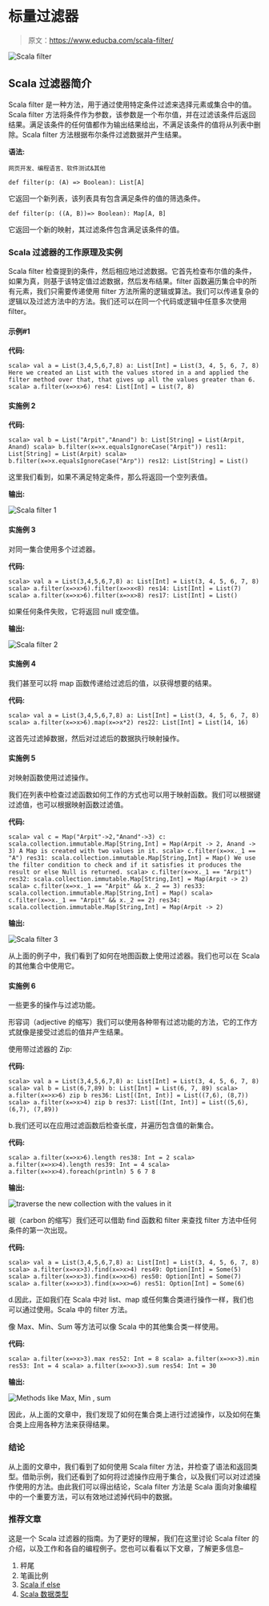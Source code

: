 # 标量过滤器

> 原文：<https://www.educba.com/scala-filter/>

![Scala filter](img/1a61c830519b3fa8b16a5bbe9e69e210.png)



## Scala 过滤器简介

Scala filter 是一种方法，用于通过使用特定条件过滤来选择元素或集合中的值。Scala filter 方法将条件作为参数，该参数是一个布尔值，并在过滤该条件后返回结果。满足该条件的任何值都作为输出结果给出，不满足该条件的值将从列表中删除。Scala filter 方法根据布尔条件过滤数据并产生结果。

**语法:**

<small>网页开发、编程语言、软件测试&其他</small>

`def filter(p: (A) => Boolean): List[A]`

它返回一个新列表，该列表具有包含满足条件的值的筛选条件。

`def filter(p: ((A, B))=> Boolean): Map[A, B]`

它返回一个新的映射，其过滤条件包含满足该条件的值。

### Scala 过滤器的工作原理及实例

Scala filter 检查提到的条件，然后相应地过滤数据。它首先检查布尔值的条件，如果为真，则基于该特定值过滤数据，然后发布结果。filter 函数遍历集合中的所有元素，我们只需要传递使用 filter 方法所需的逻辑或算法。我们可以传递复杂的逻辑以及过滤方法中的方法。我们还可以在同一个代码或逻辑中任意多次使用 filter。

#### 示例#1

**代码:**

`scala> val a = List(3,4,5,6,7,8)
a: List[Int] = List(3, 4, 5, 6, 7, 8)
Here we created an List with the values stored in a and applied the filter method over that, that gives up all the values greater than 6.
scala> a.filter(x=>x>6)
res4: List[Int] = List(7, 8)`

#### 实施例 2

**代码:**

`scala> val b = List("Arpit","Anand")
b: List[String] = List(Arpit, Anand)
scala> b.filter(x=>x.equalsIgnoreCase("Arpit"))
res11: List[String] = List(Arpit)
scala> b.filter(x=>x.equalsIgnoreCase("Arp"))
res12: List[String] = List()`

这里我们看到，如果不满足特定条件，那么将返回一个空列表值。

**输出:**

![Scala filter 1](img/e416195eb3643e659465766613ea31d7.png)



#### 实施例 3

对同一集合使用多个过滤器。

**代码:**

`scala> val a = List(3,4,5,6,7,8)
a: List[Int] = List(3, 4, 5, 6, 7, 8)
scala> a.filter(x=>x>6).filter(x=>x<8)
res14: List[Int] = List(7)
scala> a.filter(x=>x>6).filter(x=>x>8)
res17: List[Int] = List()`

如果任何条件失败，它将返回 null 或空值。

**输出:**

![Scala filter 2](img/b3ec934c47d69775931992b5dffed2fb.png)



#### 实施例 4

我们甚至可以将 map 函数传递给过滤后的值，以获得想要的结果。

**代码:**

`scala> val a = List(3,4,5,6,7,8)
a: List[Int] = List(3, 4, 5, 6, 7, 8)
scala> a.filter(x=>x>6).map(x=>x*2)
res22: List[Int] = List(14, 16)`

这首先过滤掉数据，然后对过滤后的数据执行映射操作。

#### 实施例 5

对映射函数使用过滤操作。

我们在列表中检查过滤函数如何工作的方式也可以用于映射函数。我们可以根据键过滤值，也可以根据映射函数过滤值。

**代码:**

`scala> val c = Map("Arpit"->2,"Anand"->3)
c: scala.collection.immutable.Map[String,Int] = Map(Arpit -> 2, Anand -> 3)
A Map is created with two values in it.
scala> c.filter(x=>x._1 == "A")
res31: scala.collection.immutable.Map[String,Int] = Map()
We use the filter condition to check and if it satisfies it produces the result or else Null is returned.
scala> c.filter(x=>x._1 == "Arpit")
res32: scala.collection.immutable.Map[String,Int] = Map(Arpit -> 2)
scala> c.filter(x=>x._1 == "Arpit" && x._2 == 3)
res33: scala.collection.immutable.Map[String,Int] = Map()
scala> c.filter(x=>x._1 == "Arpit" && x._2 == 2)
res34: scala.collection.immutable.Map[String,Int] = Map(Arpit -> 2)`

**输出:**

![Scala filter 3](img/7447d6cde2eb71635913f14e15a8ae97.png)



从上面的例子中，我们看到了如何在地图函数上使用过滤器。我们也可以在 Scala 的其他集合中使用它。

#### 实施例 6

一些更多的操作与过滤功能。

形容词（adjective 的缩写）我们可以使用各种带有过滤功能的方法，它的工作方式就像是接受过滤后的值并产生结果。

使用带过滤器的 Zip:

**代码:**

`scala> val a = List(3,4,5,6,7,8)
a: List[Int] = List(3, 4, 5, 6, 7, 8)
scala> val b = List(6,7,89)
b: List[Int] = List(6, 7, 89)
scala> a.filter(x=>x>6) zip b
res36: List[(Int, Int)] = List((7,6), (8,7))
scala> a.filter(x=>x>4) zip b
res37: List[(Int, Int)] = List((5,6), (6,7), (7,89))`

b.我们还可以在应用过滤函数后检查长度，并遍历包含值的新集合。

**代码:**

`scala> a.filter(x=>x>6).length
res38: Int = 2
scala> a.filter(x=>x>4).length
res39: Int = 4
scala> a.filter(x=>x>4).foreach(println)
5
6
7
8`

**输出:**

![traverse the new collection with the values in it](img/ff8c1f6d5d332bb4ee451cbbac61249e.png)



碳（carbon 的缩写）我们还可以借助 find 函数和 filter 来查找 filter 方法中任何条件的第一次出现。

**代码:**

`scala> val a = List(3,4,5,6,7,8)
a: List[Int] = List(3, 4, 5, 6, 7, 8)
scala> a.filter(x=>x>3).find(x=>x>4)
res49: Option[Int] = Some(5)
scala> a.filter(x=>x>3).find(x=>x>6)
res50: Option[Int] = Some(7)
scala> a.filter(x=>x>3).find(x=>x>=6)
res51: Option[Int] = Some(6)`

d.因此，正如我们在 Scala 中对 list、map 或任何集合类进行操作一样，我们也可以通过使用。Scala 中的 filter 方法。

像 Max、Min、Sum 等方法可以像 Scala 中的其他集合类一样使用。

**代码:**

`scala> a.filter(x=>x>3).max
res52: Int = 8
scala> a.filter(x=>x>3).min
res53: Int = 4
scala> a.filter(x=>x>3).sum
res54: Int = 30`

**输出:**

![Methods like Max, Min , sum](img/7b9dcf788a5024d9f46890aa98445047.png)



因此，从上面的文章中，我们发现了如何在集合类上进行过滤操作，以及如何在集合类上应用各种方法来获得结果。

### 结论

从上面的文章中，我们看到了如何使用 Scala filter 方法，并检查了语法和返回类型。借助示例，我们还看到了如何将过滤操作应用于集合，以及我们可以对过滤操作使用的方法。由此我们可以得出结论，Scala filter 方法是 Scala 面向对象编程中的一个重要方法，可以有效地过滤掉代码中的数据。

### 推荐文章

这是一个 Scala 过滤器的指南。为了更好的理解，我们在这里讨论 Scala filter 的介绍，以及工作和各自的编程例子。您也可以看看以下文章，了解更多信息–

1.  秤尾
2.  笔画比例
3.  [Scala if else](https://www.educba.com/scala-if-else/)
4.  [Scala 数据类型](https://www.educba.com/scala-data-types/)





